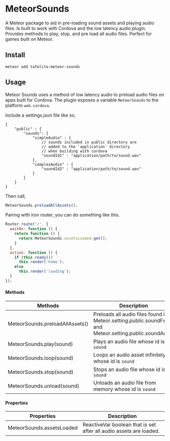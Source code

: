# MeteorSounds

A Meteor package to aid in pre-loading sound assets and playing audio files. Is built to work with Cordova and the low latency audio plugin. Provides methods to play, stop, and pre load all audio files. Perfect for games built on Meteor.

## Install

`meteor add tafelito:meteor-sounds`

## Usage

Meteor Sounds uses a method of low latency audio to preload audio files on apps built for Cordova. The plugin exposes a variable `MeteorSounds` to the platform `web.cordova`.

Include a settings.json file like so,
```
{
    "public" : {
        "sounds": {
            "simpleAudio" : {
                // sounds included in public directory are
                // added to the `application` directory
                // when building with cordova
                "soundId1" : "application/path/to/sound.wav"
            },
            "complexAudio" : {
                "soundId2" : "application/path/to/sound.wav"
            }
        }
    }
}
```

Then call,

```javascript
MeteorSounds.preloadAllAssets();
```

Pairing with iron router, you can do something like this.

```javascript
Router.route('/', {
  waitOn: function () {
    return function () {
      return MeteorSounds.assetsLoaded.get();
    }
  },
  action: function () {
    if (this.ready())
      this.render('home');
    else
      this.render('loading');
  }
});
```

#### Methods
| Methods | Description |
| ------- | ----------- |
| MeteorSounds.preloadAllAssets() | Preloads all audio files found in Meteor.setting.public.soundFx and Meteor.setting.public.soundAudio |
| MeteorSounds.play(sound) | Plays an audio file whose id is `sound` |
| MeteorSounds.loop(sound) | Loops an audio asset infinitely whose id is `sound` |
| MeteorSounds.stop(sound) | Stops an audio file whose id is `sound` |
| MeteorSounds.unload(sound) | Unloads an audio file from memory whose id is `sound` |


#### Properties
| Properties | Description |
| ---------- | ----------- |
| MeteorSounds.assetsLoaded | ReactiveVar boolean that is set after all audio assets are loaded. |
